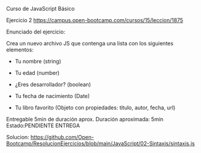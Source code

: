 Curso de JavaScript Básico


Ejercicio 2
https://campus.open-bootcamp.com/cursos/15/leccion/1875


Enunciado del ejercicio:

Crea un nuevo archivo JS que contenga una lista con los siguientes elementos:

- Tu nombre (string)

- Tu edad (number)

- ¿Eres desarrollador? (boolean)

- Tu fecha de nacimiento (Date)

- Tu libro favorito (Objeto con propiedades: titulo, autor, fecha, url)



Entregable
5min de duración aprox.
Duración aproximada: 5min
Estado:PENDIENTE ENTREGA

Solucion:
https://github.com/Open-Bootcamp/ResolucionEjercicios/blob/main/JavaScript/02-Sintaxis/sintaxis.js


